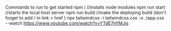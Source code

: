 Commands to run to get started
npm i //installs node modules
npm run start //starts the local host server
npm run build //make the deploying build (don't forget to add / in link > href )
npx tailwindcss -i tailwindcss.css -o ./app.css --watch
https://www.youtube.com/watch?v=YTdE7nYMJis
